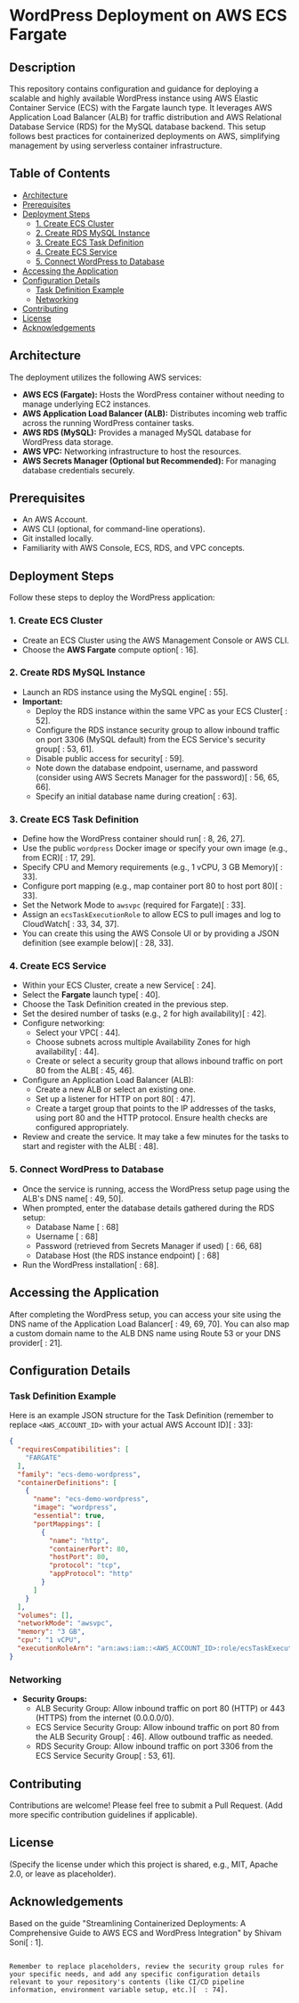 
# WordPress Deployment on AWS ECS Fargate

## Description

This repository contains configuration and guidance for deploying a scalable and highly available WordPress instance using AWS Elastic Container Service (ECS) with the Fargate launch type. It leverages AWS Application Load Balancer (ALB) for traffic distribution and AWS Relational Database Service (RDS) for the MySQL database backend. This setup follows best practices for containerized deployments on AWS, simplifying management by using serverless container infrastructure.

## Table of Contents

* [Architecture](#architecture)
* [Prerequisites](#prerequisites)
* [Deployment Steps](#deployment-steps)
    * [1. Create ECS Cluster](#1-create-ecs-cluster)
    * [2. Create RDS MySQL Instance](#2-create-rds-mysql-instance)
    * [3. Create ECS Task Definition](#3-create-ecs-task-definition)
    * [4. Create ECS Service](#4-create-ecs-service)
    * [5. Connect WordPress to Database](#5-connect-wordpress-to-database)
* [Accessing the Application](#accessing-the-application)
* [Configuration Details](#configuration-details)
    * [Task Definition Example](#task-definition-example)
    * [Networking](#networking)
* [Contributing](#contributing)
* [License](#license)
* [Acknowledgements](#acknowledgements)

## Architecture

The deployment utilizes the following AWS services:

* **AWS ECS (Fargate):** Hosts the WordPress container without needing to manage underlying EC2 instances.
* **AWS Application Load Balancer (ALB):** Distributes incoming web traffic across the running WordPress container tasks.
* **AWS RDS (MySQL):** Provides a managed MySQL database for WordPress data storage.
* **AWS VPC:** Networking infrastructure to host the resources.
* **AWS Secrets Manager (Optional but Recommended):** For managing database credentials securely.

## Prerequisites

* An AWS Account.
* AWS CLI (optional, for command-line operations).
* Git installed locally.
* Familiarity with AWS Console, ECS, RDS, and VPC concepts.

## Deployment Steps

Follow these steps to deploy the WordPress application:

### 1. Create ECS Cluster

* Create an ECS Cluster using the AWS Management Console or AWS CLI.
* Choose the **AWS Fargate** compute option[  : 16].

### 2. Create RDS MySQL Instance

* Launch an RDS instance using the MySQL engine[  : 55].
* **Important:**
    * Deploy the RDS instance within the same VPC as your ECS Cluster[  : 52].
    * Configure the RDS instance security group to allow inbound traffic on port 3306 (MySQL default) from the ECS Service's security group[  : 53, 61].
    * Disable public access for security[  : 59].
    * Note down the database endpoint, username, and password (consider using AWS Secrets Manager for the password)[  : 56, 65, 66].
    * Specify an initial database name during creation[  : 63].

### 3. Create ECS Task Definition

* Define how the WordPress container should run[  : 8, 26, 27].
* Use the public `wordpress` Docker image or specify your own image (e.g., from ECR)[  : 17, 29].
* Specify CPU and Memory requirements (e.g., 1 vCPU, 3 GB Memory)[  : 33].
* Configure port mapping (e.g., map container port 80 to host port 80)[  : 33].
* Set the Network Mode to `awsvpc` (required for Fargate)[  : 33].
* Assign an `ecsTaskExecutionRole` to allow ECS to pull images and log to CloudWatch[  : 33, 34, 37].
* You can create this using the AWS Console UI or by providing a JSON definition (see example below)[  : 28, 33].

### 4. Create ECS Service

* Within your ECS Cluster, create a new Service[  : 24].
* Select the **Fargate** launch type[  : 40].
* Choose the Task Definition created in the previous step.
* Set the desired number of tasks (e.g., 2 for high availability)[  : 42].
* Configure networking:
    * Select your VPC[  : 44].
    * Choose subnets across multiple Availability Zones for high availability[  : 44].
    * Create or select a security group that allows inbound traffic on port 80 from the ALB[  : 45, 46].
* Configure an Application Load Balancer (ALB):
    * Create a new ALB or select an existing one.
    * Set up a listener for HTTP on port 80[  : 47].
    * Create a target group that points to the IP addresses of the tasks, using port 80 and the HTTP protocol. Ensure health checks are configured appropriately.
* Review and create the service. It may take a few minutes for the tasks to start and register with the ALB[  : 48].

### 5. Connect WordPress to Database

* Once the service is running, access the WordPress setup page using the ALB's DNS name[  : 49, 50].
* When prompted, enter the database details gathered during the RDS setup:
    * Database Name [  : 68]
    * Username [  : 68]
    * Password (retrieved from Secrets Manager if used) [  : 66, 68]
    * Database Host (the RDS instance endpoint) [  : 68]
* Run the WordPress installation[  : 68].

## Accessing the Application

After completing the WordPress setup, you can access your site using the DNS name of the Application Load Balancer[  : 49, 69, 70]. You can also map a custom domain name to the ALB DNS name using Route 53 or your DNS provider[  : 21].

## Configuration Details

### Task Definition Example

Here is an example JSON structure for the Task Definition (remember to replace `<AWS_ACCOUNT_ID>` with your actual AWS Account ID)[  : 33]:

```json
{
  "requiresCompatibilities": [
    "FARGATE"
  ],
  "family": "ecs-demo-wordpress",
  "containerDefinitions": [
    {
      "name": "ecs-demo-wordpress",
      "image": "wordpress",
      "essential": true,
      "portMappings": [
        {
          "name": "http",
          "containerPort": 80,
          "hostPort": 80,
          "protocol": "tcp",
          "appProtocol": "http"
        }
      ]
    }
  ],
  "volumes": [],
  "networkMode": "awsvpc",
  "memory": "3 GB",
  "cpu": "1 vCPU",
  "executionRoleArn": "arn:aws:iam::<AWS_ACCOUNT_ID>:role/ecsTaskExecutionRole"
}
```

### Networking

* **Security Groups:**
    * ALB Security Group: Allow inbound traffic on port 80 (HTTP) or 443 (HTTPS) from the internet (0.0.0.0/0).
    * ECS Service Security Group: Allow inbound traffic on port 80 from the ALB Security Group[  : 46]. Allow outbound traffic as needed.
    * RDS Security Group: Allow inbound traffic on port 3306 from the ECS Service Security Group[  : 53, 61].

## Contributing

Contributions are welcome! Please feel free to submit a Pull Request.
(Add more specific contribution guidelines if applicable).

## License

(Specify the license under which this project is shared, e.g., MIT, Apache 2.0, or leave as placeholder).

## Acknowledgements

Based on the guide "Streamlining Containerized Deployments: A Comprehensive Guide to AWS ECS and WordPress Integration" by Shivam Soni[  : 1].
```

Remember to replace placeholders, review the security group rules for your specific needs, and add any specific configuration details relevant to your repository's contents (like CI/CD pipeline information, environment variable setup, etc.)[  : 74].
